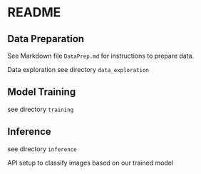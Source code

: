 # README

## Data Preparation

See Markdown file `DataPrep.md` for instructions to prepare data.

Data exploration see directory `data_exploration`

## Model Training

see directory `training`

## Inference

see directory `inference`

API setup to classify images based on our trained model

